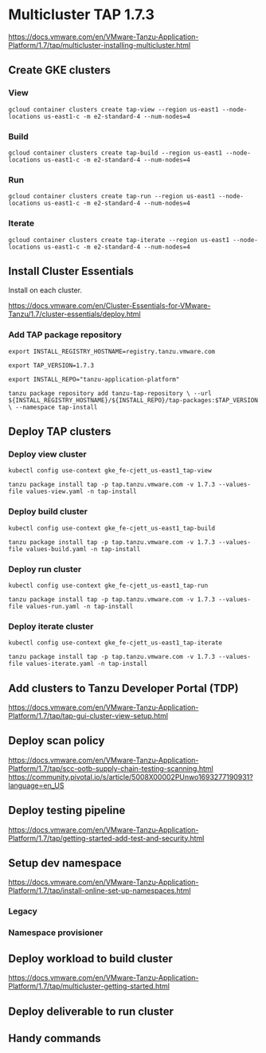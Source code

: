 # Multicluster TAP 1.7.3
https://docs.vmware.com/en/VMware-Tanzu-Application-Platform/1.7/tap/multicluster-installing-multicluster.html

## Create GKE clusters

### View
`gcloud container clusters create tap-view --region us-east1 --node-locations us-east1-c -m e2-standard-4 --num-nodes=4`

### Build
`gcloud container clusters create tap-build --region us-east1 --node-locations us-east1-c -m e2-standard-4 --num-nodes=4`

### Run
`gcloud container clusters create tap-run --region us-east1 --node-locations us-east1-c -m e2-standard-4 --num-nodes=4`

### Iterate
`gcloud container clusters create tap-iterate --region us-east1 --node-locations us-east1-c -m e2-standard-4 --num-nodes=4`

## Install Cluster Essentials

Install on each cluster.

https://docs.vmware.com/en/Cluster-Essentials-for-VMware-Tanzu/1.7/cluster-essentials/deploy.html

### Add TAP package repository

`export INSTALL_REGISTRY_HOSTNAME=registry.tanzu.vmware.com`

`export TAP_VERSION=1.7.3`

`export INSTALL_REPO="tanzu-application-platform"`

`tanzu package repository add tanzu-tap-repository \
  --url ${INSTALL_REGISTRY_HOSTNAME}/${INSTALL_REPO}/tap-packages:$TAP_VERSION \
  --namespace tap-install`

## Deploy TAP clusters

### Deploy view cluster
`kubectl config use-context gke_fe-cjett_us-east1_tap-view`

`tanzu package install tap -p tap.tanzu.vmware.com -v 1.7.3 --values-file values-view.yaml -n tap-install`

### Deploy build cluster
`kubectl config use-context gke_fe-cjett_us-east1_tap-build`

`tanzu package install tap -p tap.tanzu.vmware.com -v 1.7.3 --values-file values-build.yaml -n tap-install`

### Deploy run cluster
`kubectl config use-context gke_fe-cjett_us-east1_tap-run`

`tanzu package install tap -p tap.tanzu.vmware.com -v 1.7.3 --values-file values-run.yaml -n tap-install`

### Deploy iterate cluster
`kubectl config use-context gke_fe-cjett_us-east1_tap-iterate`

`tanzu package install tap -p tap.tanzu.vmware.com -v 1.7.3 --values-file values-iterate.yaml -n tap-install`

## Add clusters to Tanzu Developer Portal (TDP)
https://docs.vmware.com/en/VMware-Tanzu-Application-Platform/1.7/tap/tap-gui-cluster-view-setup.html

## Deploy scan policy
https://docs.vmware.com/en/VMware-Tanzu-Application-Platform/1.7/tap/scc-ootb-supply-chain-testing-scanning.html
https://community.pivotal.io/s/article/5008X00002PUnwo1693277190931?language=en_US

## Deploy testing pipeline
https://docs.vmware.com/en/VMware-Tanzu-Application-Platform/1.7/tap/getting-started-add-test-and-security.html

## Setup dev namespace
https://docs.vmware.com/en/VMware-Tanzu-Application-Platform/1.7/tap/install-online-set-up-namespaces.html

### Legacy

### Namespace provisioner

## Deploy workload to build cluster
https://docs.vmware.com/en/VMware-Tanzu-Application-Platform/1.7/tap/multicluster-getting-started.html

## Deploy deliverable to run cluster

## Handy commands